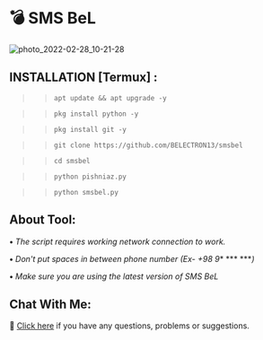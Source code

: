 # 💣 SMS BeL

![photo_2022-02-28_10-21-28](https://user-images.githubusercontent.com/80569235/155937590-e1accb15-adf4-4955-a0b4-57361c09c65f.jpg)

## INSTALLATION [Termux] :
>> `apt update && apt upgrade -y`

>> `pkg install python -y`

>> `pkg install git -y`

>> `git clone https://github.com/BELECTRON13/smsbel`

>> `cd smsbel`

>> `python pishniaz.py`

>> `python smsbel.py`

## About Tool:
**•** *The script requires working network connection to work.*

**•** *Don't put spaces in between phone number (Ex- +98 9** *** ****)*

**•** *Make sure you are using the latest version of SMS BeL*

## Chat With Me:
💬 [Click here](https://rubika.ir/seyed_xxx) if you have any questions, problems or suggestions.

